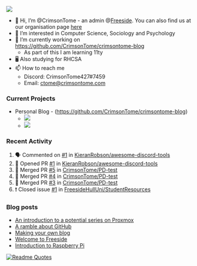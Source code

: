 <!--![Anurag's GitHub stats](https://github-readme-stats.vercel.app/api?username=crimsontome&show_icons=true&theme=dark)-->
![](https://komarev.com/ghpvc/?username=crimsontome&color=66ffcc)
- 👋 Hi, I’m @CrimsonTome - an admin @[Freeside](https://freeside.co.uk). You can also find us at our organisation page [here](https://github.com/freesidehull)
- 👀 I’m interested in Computer Science, Sociology and Psychology
- 🌱 I’m currently working on <https://github.com/CrimsonTome/crimsontome-blog>
  - As part of this I am learning 11ty
- 🖥️ Also studying for RHCSA 
- 📫 How to reach me
  - Discord: CrimsonTome427#7459
  - Email: <ctome@crimsontome.com>

### Current Projects
- Personal Blog - (<https://github.com/CrimsonTome/crimsontome-blog>)
  - ![](https://img.shields.io/github/last-commit/crimsontome/crimsontome-blog?color=green)
  - ![](https://img.shields.io/github/languages/code-size/crimsontome/crimsontome-blog)

### Recent Activity
<!--START_SECTION:activity-->
1. 🗣 Commented on [#1](https://github.com/KieranRobson/awesome-discord-tools/issues/1) in [KieranRobson/awesome-discord-tools](https://github.com/KieranRobson/awesome-discord-tools)
2. 💪 Opened PR [#1](https://github.com/KieranRobson/awesome-discord-tools/pull/1) in [KieranRobson/awesome-discord-tools](https://github.com/KieranRobson/awesome-discord-tools)
3. 🎉 Merged PR [#5](https://github.com/CrimsonTome/PD-test/pull/5) in [CrimsonTome/PD-test](https://github.com/CrimsonTome/PD-test)
4. 🎉 Merged PR [#4](https://github.com/CrimsonTome/PD-test/pull/4) in [CrimsonTome/PD-test](https://github.com/CrimsonTome/PD-test)
5. 🎉 Merged PR [#3](https://github.com/CrimsonTome/PD-test/pull/3) in [CrimsonTome/PD-test](https://github.com/CrimsonTome/PD-test)
6. ❗️ Closed issue [#1](https://github.com/FreesideHullUni/StudentResources/issues/1) in [FreesideHullUni/StudentResources](https://github.com/FreesideHullUni/StudentResources)
<!--END_SECTION:activity-->

### Blog posts

<!-- BLOG-POST-LIST:START -->
- [An introduction to a potential series on Proxmox](https://crimsontome.netlify.app/posts/PVE/)
- [A ramble about GitHub](https://crimsontome.netlify.app/posts/a-ramble-on-github/)
- [Making your own blog](https://crimsontome.netlify.app/posts/making-your-own-blog/)
- [Welcome to Freeside](https://crimsontome.netlify.app/posts/introduction-to-freeside/)
- [Introduction to Raspberry Pi](https://crimsontome.netlify.app/posts/raspi-intro/)
<!-- BLOG-POST-LIST:END -->

[![Readme Quotes](https://quotes-github-readme.vercel.app/api?type=horizontal&theme=dark)](https://github.com/piyushsuthar/github-readme-quotes)
<br>
